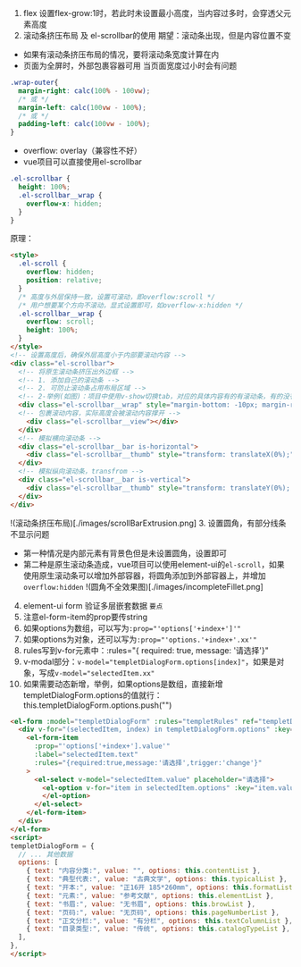 1. flex 设置flex-grow:1时，若此时未设置最小高度，当内容过多时，会穿透父元素高度
2. 滚动条挤压布局 及 el-scrollbar的使用
期望：滚动条出现，但是内容位置不变
- 如果有滚动条挤压布局的情况，要将滚动条宽度计算在内
- 页面为全屏时，外部包裹容器可用
当页面宽度过小时会有问题
```css
.wrap-outer{
  margin-right: calc(100% - 100vw); 
  /* 或 */
  margin-left: calc(100vw - 100%);
  /* 或 */
  padding-left: calc(100vw - 100%);
}
```
- overflow: overlay（兼容性不好）
- vue项目可以直接使用el-scrollbar
```css
.el-scrollbar {
  height: 100%;
  .el-scrollbar__wrap {
    overflow-x: hidden;
  }
}
```
原理：
```html
<style>
  .el-scroll {
    overflow: hidden;
    position: relative;
  }
  /* 高度与外层保持一致，设置可滚动，即overflow:scroll */
  /* 用户想要某个方向不滚动，显式设置即可，如overflow-x:hidden */
  .el-scrollbar__wrap {
    overflow: scroll;
    height: 100%;
  }
</style>
<!-- 设置高度后，确保外层高度小于内部要滚动内容 -->
<div class="el-scrollbar">
  <!-- 将原生滚动条挤压出外边框 -->
  <!-- 1. 添加自己的滚动条 -->
  <!-- 2. 可防止滚动条占用布局区域 -->
  <!-- 2-举例(如图)：项目中使用v-show切换tab，对应的具体内容有的有滚动条，有的没有，如果统一布局时，滚动条会占用整体宽度的一部分，没有滚动条的局部页面就会多一条滚动条宽度的空白区域 -->
  <div class="el-scrollbar__wrap" style="margin-bottom: -10px; margin-right: -10px;">
  <!-- 包裹滚动内容，实际高度会被滚动内容撑开 -->
    <div class="el-scrollbar__view"></div>
  </div>
  <!-- 模拟横向滚动条 -->
  <div class="el-scrollbar__bar is-horizontal">
    <div class="el-scrollbar__thumb" style="transform: translateX(0%);"><div>
  </div>
  <!-- 模拟纵向滚动条，transfrom -->
  <div class="el-scrollbar__bar is-vertical">
    <div class="el-scrollbar__thumb" style="transform: translateY(0%); height: 51.4894%;"></div>
  </div>
</div>
```
!(滚动条挤压布局)[./images/scrollBarExtrusion.png]
3. 设置圆角，有部分线条不显示问题
- 第一种情况是内部元素有背景色但是未设置圆角，设置即可
- 第二种是原生滚动条造成，vue项目可以使用element-ui的`el-scroll`，如果使用原生滚动条可以增加外部容器，将圆角添加到外部容器上，并增加`overflow:hidden`
!(圆角不全效果图)[./images/incompleteFillet.png]
4. element-ui form 验证多层嵌套数据
`要点`
1. 注意el-form-item的prop要传string 
2. 如果options为数组，可以写为`:prop="'options['+index+']'"`
3. 如果options为对象，还可以写为`:prop="'options.'+index+'.xx'"`
4. rules写到v-for元素中：:rules="{ required: true, message: '请选择'}"
5. v-modal部分：`v-model="templetDialogForm.options[index]"`，如果是对象，写成`v-model="selectedItem.xx"`
6. 如果需要动态新增，举例，如果options是数组，直接新增templetDialogForm.options的值就行：this.templetDialogForm.options.push("")
```html
<el-form :model="templetDialogForm" :rules="templetRules" ref="templetDialogForm">
  <div v-for="(selectedItem, index) in templetDialogForm.options" :key="selectedItem.name + '_' + index">
    <el-form-item
      :prop="'options['+index+'].value'"
      :label="selectedItem.text"
      :rules="{required:true,message:'请选择',trigger:'change'}"
    >
      <el-select v-model="selectedItem.value" placeholder="请选择">
        <el-option v-for="item in selectedItem.options" :key="item.value" :value="item.value" :label="item.name" :title="item.name">
        </el-option>
      </el-select>
    </el-form-item>
  </div>
</el-form>
<script>
templetDialogForm = {
  // ... 其他数据
  options: [
    { text: "内容分类:", value: "", options: this.contentList },
    { text: "典型代表:", value: "古典文学", options: this.typicalList },
    { text: "开本:", value: "正16开 185*260mm", options: this.formatList },
    { text: "元素:", value: "参考文献", options: this.elementList },
    { text: "书眉:", value: "无书眉", options: this.browList },
    { text: "页码:", value: "无页码", options: this.pageNumberList },
    { text: "正文分栏:", value: "有分栏", options: this.textColumnList },
    { text: "目录类型:", value: "传统", options: this.catalogTypeList },
  ],
},
</script>
```
